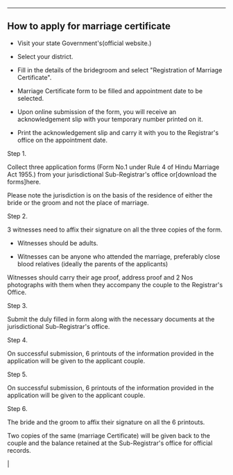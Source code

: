 
-------------------------------------
How to apply for marriage certificate
-------------------------------------

-   Visit your state Government's(official website.)

-   Select your district.

-   Fill in the details of the bridegroom and select "Registration of Marriage Certificate".

-   Marriage Certificate form to be filled and appointment date to be selected.

-   Upon online submission of the form, you will receive an acknowledgement slip with your temporary number printed on it.

-   Print the acknowledgement slip and carry it with you to the Registrar's office on the appointment date.


Step 1.

Collect three application forms (Form No.1 under Rule 4 of Hindu Marriage Act 1955.) from your jurisdictional Sub-Registrar's office or[download the forms]here.

Please note the jurisdiction is on the basis of the residence of either the bride or the groom and not the place of marriage.


Step 2.

3 witnesses need to affix their signature on all the three copies of the form.

-   Witnesses should be adults.

-   Witnesses can be anyone who attended the marriage, preferably close blood relatives (ideally the parents of the applicants)

Witnesses should carry their age proof, address proof and 2 Nos photographs with them when they accompany the couple to the Registrar's Office.


Step 3.

Submit the duly filled in form along with the necessary documents at the jurisdictional Sub-Registrar's office.


Step 4.

On successful submission, 6 printouts of the information provided in the application will be given to the applicant couple.


Step 5.

On successful submission, 6 printouts of the information provided in the application will be given to the applicant couple.

 
Step 6.

The bride and the groom to affix their signature on all the 6 printouts.

Two copies of the same (marriage Certificate) will be given back to the couple and the balance retained at the Sub-Registrar's office for official records.

 |
